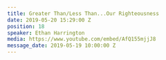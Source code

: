 ```yaml
---
title: Greater Than/Less Than...Our Righteousness
date: 2019-05-20 15:29:00 Z
position: 18
speaker: Ethan Harrington
media: https://www.youtube.com/embed/AfQ155mjjJ8
message_date: 2019-05-19 10:00:00 Z
---
```


